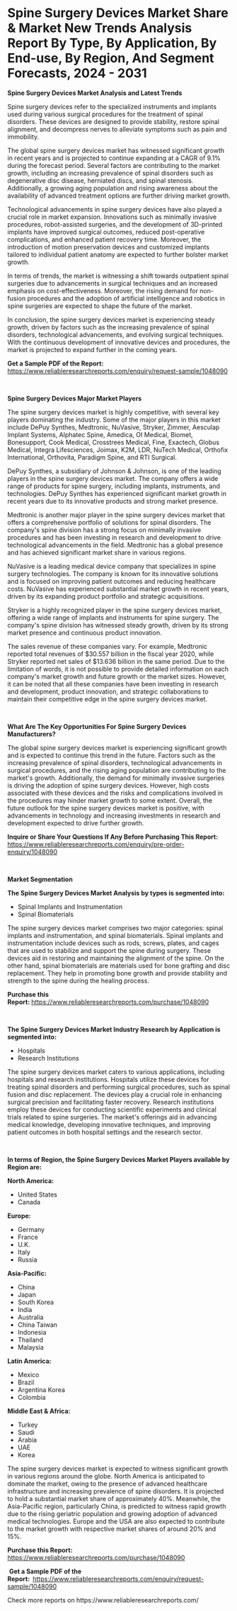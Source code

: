 <p><h1>Spine Surgery Devices Market Share & Market New Trends Analysis Report By Type, By Application, By End-use, By Region, And Segment Forecasts, 2024 - 2031</h1></p><p><strong>Spine Surgery Devices Market Analysis and Latest Trends</strong></p>
<p><p>Spine surgery devices refer to the specialized instruments and implants used during various surgical procedures for the treatment of spinal disorders. These devices are designed to provide stability, restore spinal alignment, and decompress nerves to alleviate symptoms such as pain and immobility.</p><p>The global spine surgery devices market has witnessed significant growth in recent years and is projected to continue expanding at a CAGR of 9.1% during the forecast period. Several factors are contributing to the market growth, including an increasing prevalence of spinal disorders such as degenerative disc disease, herniated discs, and spinal stenosis. Additionally, a growing aging population and rising awareness about the availability of advanced treatment options are further driving market growth.</p><p>Technological advancements in spine surgery devices have also played a crucial role in market expansion. Innovations such as minimally invasive procedures, robot-assisted surgeries, and the development of 3D-printed implants have improved surgical outcomes, reduced post-operative complications, and enhanced patient recovery time. Moreover, the introduction of motion preservation devices and customized implants tailored to individual patient anatomy are expected to further bolster market growth.</p><p>In terms of trends, the market is witnessing a shift towards outpatient spinal surgeries due to advancements in surgical techniques and an increased emphasis on cost-effectiveness. Moreover, the rising demand for non-fusion procedures and the adoption of artificial intelligence and robotics in spine surgeries are expected to shape the future of the market.</p><p>In conclusion, the spine surgery devices market is experiencing steady growth, driven by factors such as the increasing prevalence of spinal disorders, technological advancements, and evolving surgical techniques. With the continuous development of innovative devices and procedures, the market is projected to expand further in the coming years.</p></p>
<p><strong>Get a Sample PDF of the Report:&nbsp;</strong> <a href="https://www.reliableresearchreports.com/enquiry/request-sample/1048090">https://www.reliableresearchreports.com/enquiry/request-sample/1048090</a></p>
<p>&nbsp;</p>
<p><strong>Spine Surgery Devices Major Market Players</strong></p>
<p><p>The spine surgery devices market is highly competitive, with several key players dominating the industry. Some of the major players in this market include DePuy Synthes, Medtronic, NuVasive, Stryker, Zimmer, Aesculap Implant Systems, Alphatec Spine, Amedica, OI Medical, Biomet, Bonesupport, Cook Medical, Crosstrees Medical, Fine, Exactech, Globus Medical, Integra Lifesciences, Joimax, K2M, LDR, NuTech Medical, Orthofix International, Orthovita, Paradigm Spine, and RTI Surgical.</p><p>DePuy Synthes, a subsidiary of Johnson & Johnson, is one of the leading players in the spine surgery devices market. The company offers a wide range of products for spine surgery, including implants, instruments, and technologies. DePuy Synthes has experienced significant market growth in recent years due to its innovative products and strong market presence.</p><p>Medtronic is another major player in the spine surgery devices market that offers a comprehensive portfolio of solutions for spinal disorders. The company's spine division has a strong focus on minimally invasive procedures and has been investing in research and development to drive technological advancements in the field. Medtronic has a global presence and has achieved significant market share in various regions.</p><p>NuVasive is a leading medical device company that specializes in spine surgery technologies. The company is known for its innovative solutions and is focused on improving patient outcomes and reducing healthcare costs. NuVasive has experienced substantial market growth in recent years, driven by its expanding product portfolio and strategic acquisitions.</p><p>Stryker is a highly recognized player in the spine surgery devices market, offering a wide range of implants and instruments for spine surgery. The company's spine division has witnessed steady growth, driven by its strong market presence and continuous product innovation.</p><p>The sales revenue of these companies vary. For example, Medtronic reported total revenues of $30.557 billion in the fiscal year 2020, while Stryker reported net sales of $13.636 billion in the same period. Due to the limitation of words, it is not possible to provide detailed information on each company's market growth and future growth or the market sizes. However, it can be noted that all these companies have been investing in research and development, product innovation, and strategic collaborations to maintain their competitive edge in the spine surgery devices market.</p></p>
<p>&nbsp;</p>
<p><strong>What Are The Key Opportunities For Spine Surgery Devices Manufacturers?</strong></p>
<p><p>The global spine surgery devices market is experiencing significant growth and is expected to continue this trend in the future. Factors such as the increasing prevalence of spinal disorders, technological advancements in surgical procedures, and the rising aging population are contributing to the market's growth. Additionally, the demand for minimally invasive surgeries is driving the adoption of spine surgery devices. However, high costs associated with these devices and the risks and complications involved in the procedures may hinder market growth to some extent. Overall, the future outlook for the spine surgery devices market is positive, with advancements in technology and increasing investments in research and development expected to drive further growth.</p></p>
<p><strong>Inquire or Share Your Questions If Any Before Purchasing This Report:</strong> <a href="https://www.reliableresearchreports.com/enquiry/pre-order-enquiry/1048090">https://www.reliableresearchreports.com/enquiry/pre-order-enquiry/1048090</a></p>
<p>&nbsp;</p>
<p><strong>Market Segmentation</strong></p>
<p><strong>The Spine Surgery Devices Market Analysis by types is segmented into:</strong></p>
<p><ul><li>Spinal Implants and Instrumentation</li><li>Spinal Biomaterials</li></ul></p>
<p><p>The spine surgery devices market comprises two major categories: spinal implants and instrumentation, and spinal biomaterials. Spinal implants and instrumentation include devices such as rods, screws, plates, and cages that are used to stabilize and support the spine during surgery. These devices aid in restoring and maintaining the alignment of the spine. On the other hand, spinal biomaterials are materials used for bone grafting and disc replacement. They help in promoting bone growth and provide stability and strength to the spine during the healing process.</p></p>
<p><strong>Purchase this Report:&nbsp;</strong><a href="https://www.reliableresearchreports.com/purchase/1048090">https://www.reliableresearchreports.com/purchase/1048090</a></p>
<p>&nbsp;</p>
<p><strong>The Spine Surgery Devices Market Industry Research by Application is segmented into:</strong></p>
<p><ul><li>Hospitals</li><li>Research Institutions</li></ul></p>
<p><p>The spine surgery devices market caters to various applications, including hospitals and research institutions. Hospitals utilize these devices for treating spinal disorders and performing surgical procedures, such as spinal fusion and disc replacement. The devices play a crucial role in enhancing surgical precision and facilitating faster recovery. Research institutions employ these devices for conducting scientific experiments and clinical trials related to spine surgeries. The market's offerings aid in advancing medical knowledge, developing innovative techniques, and improving patient outcomes in both hospital settings and the research sector.</p></p>
<p>&nbsp;</p>
<p><strong>In terms of Region, the Spine Surgery Devices Market Players available by Region are:</strong></p>
<p>
    <p> <strong> North America: </strong>
        <ul>
            <li>United States</li>
            <li>Canada</li>
        </ul>
        </p> 
    <p> <strong> Europe: </strong>
        <ul>
            <li>Germany</li>
            <li>France</li>
            <li>U.K.</li>
            <li>Italy</li>
            <li>Russia</li>
        </ul>
        </p> 
    <p> <strong> Asia-Pacific: </strong>
        <ul>
            <li>China</li>
            <li>Japan</li>
            <li>South Korea</li>
            <li>India</li>
            <li>Australia</li>
            <li>China Taiwan</li>
            <li>Indonesia</li>
            <li>Thailand</li>
            <li>Malaysia</li>
        </ul>
        </p> 
    <p> <strong> Latin America: </strong>
        <ul>
            <li>Mexico</li>
            <li>Brazil</li>
            <li>Argentina Korea</li>
            <li>Colombia</li>
        </ul>
        </p> 
    <p> <strong> Middle East & Africa: </strong>
        <ul>
            <li>Turkey</li>
            <li>Saudi</li>
            <li>Arabia</li>
            <li>UAE</li>
            <li>Korea</li>
        </ul>
    </p>
    </p>
<p><p>The spine surgery devices market is expected to witness significant growth in various regions around the globe. North America is anticipated to dominate the market, owing to the presence of advanced healthcare infrastructure and increasing prevalence of spine disorders. It is projected to hold a substantial market share of approximately 40%. Meanwhile, the Asia-Pacific region, particularly China, is predicted to witness rapid growth due to the rising geriatric population and growing adoption of advanced medical technologies. Europe and the USA are also expected to contribute to the market growth with respective market shares of around 20% and 15%.</p></p>
<p><strong>Purchase this Report: </strong><a href="https://www.reliableresearchreports.com/purchase/1048090">https://www.reliableresearchreports.com/purchase/1048090</a></p>
<p>&nbsp;<strong>Get a Sample PDF of the Report:&nbsp;&nbsp;</strong><a href="https://www.reliableresearchreports.com/enquiry/request-sample/1048090">https://www.reliableresearchreports.com/enquiry/request-sample/1048090</a></p>
<p><strong></strong></p>
<p>Check more reports on https://www.reliableresearchreports.com/</p>